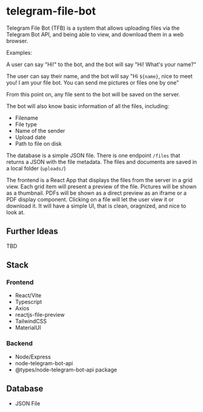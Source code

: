 # telegram-file-bot

Telegram File Bot (TFB) is a system that allows uploading files via the Telegram Bot API, and being able to view, and download them in a web browser.

Examples:

A user can say "Hi!" to the bot, and the bot will say "Hi! What's your name?"

The user can say their name, and the bot will say "Hi ```${name}```, nice to meet you! I am your file bot. You can send me pictures or files one by one"

From this point on, any file sent to the bot will be saved on the server.

The bot will also know basic information of all the files, including:

* Filename
* File type
* Name of the sender 
* Upload date
* Path to file on disk

The database is a simple JSON file. There is one endpoint ```/files``` that returns a JSON with the file metadata. The files and documents are saved in a local folder (```uploads/```)

The frontend is a React App that displays the files from the server in a grid view. Each grid item will present a preview of the file. Pictures will be shown as a thumbnail. PDFs will be shown as a direct preview as an iframe or a PDF display component. Clicking on a file will let the user view it or download it. It will have a simple UI, that is clean, oragnized, and nice to look at.

## Further Ideas

TBD

## Stack

### Frontend
* React/Vite
* Typescript 
* Axios
* reactjs-file-preview
* TailwindCSS
* MaterialUI

### Backend
* Node/Express
* node-telegram-bot-api
* @types/node-telegram-bot-api package

## Database
* JSON File